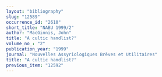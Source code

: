 ```yaml
---
layout: "bibliography"
slug: "12589"
occurrence_id: "2610"
short_title: "NABU 1999/2"
author: "MacGinnis, John"
title: "A cultic handlist?"
volume_no_: "2"
publication_year: "1999"
journal: "Nouvelles Assyriologiques Brèves et Utilitaires"
title: "A cultic handlist?"
previous_item: "12592"
---
```


